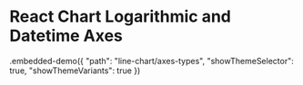 # React Chart Logarithmic and Datetime Axes

.embedded-demo({ "path": "line-chart/axes-types", "showThemeSelector": true, "showThemeVariants": true })
